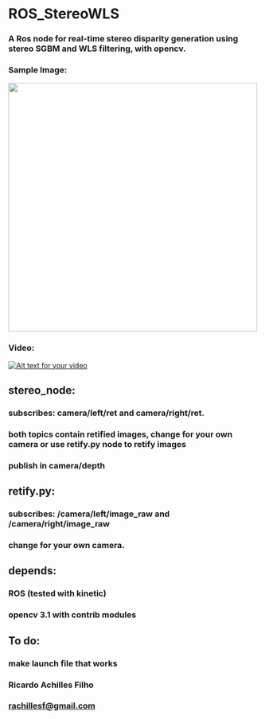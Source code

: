 # ROS_StereoWLS
### A Ros node for real-time stereo disparity generation using stereo SGBM and WLS filtering, with opencv.

### Sample Image:
<img src="https://s15.postimg.org/4kwsa9ygr/stereo_pessoa.png" width="500"/>

### Video:
[![Alt text for your video](http://img.youtube.com/vi/ZUinHSjUZNM/0.jpg)](https://www.youtube.com/watch?v=ZUinHSjUZNM)

## stereo_node: 
### subscribes: camera/left/ret and camera/right/ret. 
### both topics contain retified images, change for your own camera or use retify.py node to retify images
### publish in camera/depth

## retify.py:
### subscribes: /camera/left/image_raw and  /camera/right/image_raw
### change for your own camera.

## depends:
### ROS (tested with kinetic)
### opencv 3.1 with contrib modules

## To do:
### make launch file that works


### Ricardo Achilles Filho
### rachillesf@gmail.com



